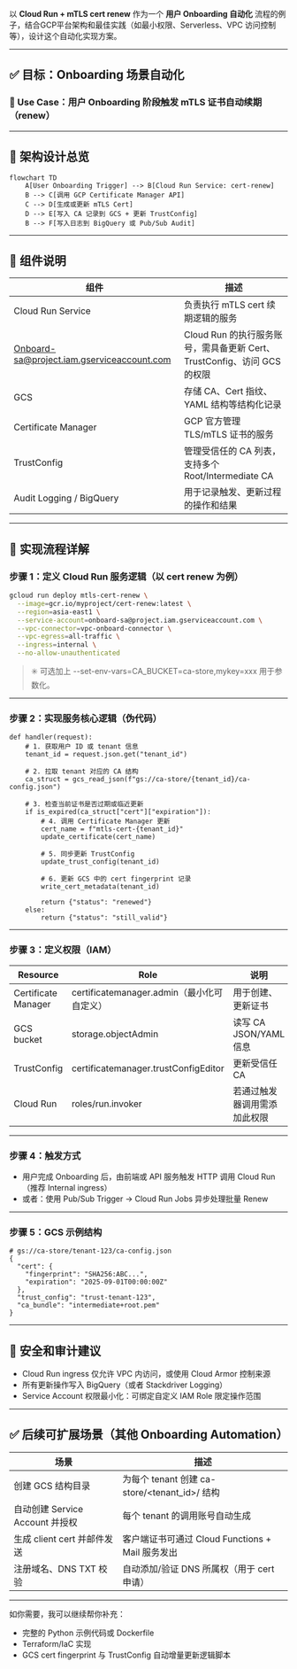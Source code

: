 以 **Cloud Run + mTLS cert renew** 作为一个 **用户 Onboarding 自动化** 流程的例子，结合GCP平台架构和最佳实践（如最小权限、Serverless、VPC 访问控制等），设计这个自动化实现方案。

---

## **✅ 目标：Onboarding 场景自动化**

### **🎯 Use Case：用户 Onboarding 阶段触发 mTLS 证书自动续期（renew）**

---

## **🔧 架构设计总览**

```mermaid
flowchart TD
    A[User Onboarding Trigger] --> B[Cloud Run Service: cert-renew]
    B --> C[调用 GCP Certificate Manager API]
    C --> D[生成或更新 mTLS Cert]
    D --> E[写入 CA 记录到 GCS + 更新 TrustConfig]
    B --> F[写入日志到 BigQuery 或 Pub/Sub Audit]
```

---

## **📁 组件说明**

| **组件**                                   | **描述**                                                                |
| ------------------------------------------ | ----------------------------------------------------------------------- |
| Cloud Run Service                          | 负责执行 mTLS cert 续期逻辑的服务                                       |
| Onboard-sa@project.iam.gserviceaccount.com | Cloud Run 的执行服务账号，需具备更新 Cert、TrustConfig、访问 GCS 的权限 |
| GCS                                        | 存储 CA、Cert 指纹、YAML 结构等结构化记录                               |
| Certificate Manager                        | GCP 官方管理 TLS/mTLS 证书的服务                                        |
| TrustConfig                                | 管理受信任的 CA 列表，支持多个 Root/Intermediate CA                     |
| Audit Logging / BigQuery                   | 用于记录触发、更新过程的操作和结果                                      |

---

## **🧱 实现流程详解**

### **步骤 1：定义 Cloud Run 服务逻辑（以 cert renew 为例）**

```bash
gcloud run deploy mtls-cert-renew \
  --image=gcr.io/myproject/cert-renew:latest \
  --region=asia-east1 \
  --service-account=onboard-sa@project.iam.gserviceaccount.com \
  --vpc-connector=vpc-onboard-connector \
  --vpc-egress=all-traffic \
  --ingress=internal \
  --no-allow-unauthenticated
```

> ✳️ 可选加上 --set-env-vars=CA_BUCKET=ca-store,mykey=xxx 用于参数化。

---

### **步骤 2：实现服务核心逻辑（伪代码）**

```
def handler(request):
    # 1. 获取用户 ID 或 tenant 信息
    tenant_id = request.json.get("tenant_id")

    # 2. 拉取 tenant 对应的 CA 结构
    ca_struct = gcs_read_json(f"gs://ca-store/{tenant_id}/ca-config.json")

    # 3. 检查当前证书是否过期或临近更新
    if is_expired(ca_struct["cert"]["expiration"]):
        # 4. 调用 Certificate Manager 更新
        cert_name = f"mtls-cert-{tenant_id}"
        update_certificate(cert_name)

        # 5. 同步更新 TrustConfig
        update_trust_config(tenant_id)

        # 6. 更新 GCS 中的 cert fingerprint 记录
        write_cert_metadata(tenant_id)

        return {"status": "renewed"}
    else:
        return {"status": "still_valid"}
```

---

### **步骤 3：定义权限（IAM）**

| **Resource**        | **Role**                                   | **说明**                     |
| ------------------- | ------------------------------------------ | ---------------------------- |
| Certificate Manager | certificatemanager.admin（最小化可自定义） | 用于创建、更新证书           |
| GCS bucket          | storage.objectAdmin                        | 读写 CA JSON/YAML 信息       |
| TrustConfig         | certificatemanager.trustConfigEditor       | 更新受信任 CA                |
| Cloud Run           | roles/run.invoker                          | 若通过触发器调用需添加此权限 |

---

### **步骤 4：触发方式**

- 用户完成 Onboarding 后，由前端或 API 服务触发 HTTP 调用 Cloud Run（推荐 Internal ingress）
- 或者：使用 Pub/Sub Trigger → Cloud Run Jobs 异步处理批量 Renew

---

### **步骤 5：GCS 示例结构**

```
# gs://ca-store/tenant-123/ca-config.json
{
  "cert": {
    "fingerprint": "SHA256:ABC...",
    "expiration": "2025-09-01T00:00:00Z"
  },
  "trust_config": "trust-tenant-123",
  "ca_bundle": "intermediate+root.pem"
}
```

---

## **📌 安全和审计建议**

- Cloud Run ingress 仅允许 VPC 内访问，或使用 Cloud Armor 控制来源
- 所有更新操作写入 BigQuery（或者 Stackdriver Logging）
- Service Account 权限最小化：可绑定自定义 IAM Role 限定操作范围

---

## **✅ 后续可扩展场景（其他 Onboarding Automation）**

| **场景**                        | **描述**                                         |
| ------------------------------- | ------------------------------------------------ |
| 创建 GCS 结构目录               | 为每个 tenant 创建 ca-store/<tenant_id>/ 结构    |
| 自动创建 Service Account 并授权 | 每个 tenant 的调用账号自动生成                   |
| 生成 client cert 并邮件发送     | 客户端证书可通过 Cloud Functions + Mail 服务发出 |
| 注册域名、DNS TXT 校验          | 自动添加/验证 DNS 所属权（用于 cert 申请）       |

---

如你需要，我可以继续帮你补充：

- 完整的 Python 示例代码或 Dockerfile
- Terraform/IaC 实现
- GCS cert fingerprint 与 TrustConfig 自动增量更新逻辑脚本
